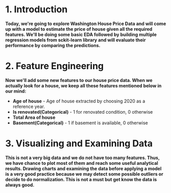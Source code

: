 # 1. Introduction

**Today, we're going to explore Washington House Price Data and will come up with a model to estimate the price of house given all the required features. We'll be doing some basic EDA followed by building multiple regression models from sckit-learn library and will evaluate their performance by comparing the predictions.**

# 2. Feature Engineering

**Now we'll add some new features to our house price data. When we actually look for a house, we keep all these features mentioned below in our mind:**

* **Age of house** - Age of house extracted by choosing 2020 as a reference year.
* **Is renovated(Categorical)** - 1 for renovated condition, 0 otherwise
* **Total Area of house**
* **Basement(Categorical)** - 1 if basement is available, 0 otherwise

# 3. Visualizing and Examining Data

**This is not a very big data and we do not have too many features. Thus, we have chance to plot most of them and reach some useful analytical results. Drawing charts and examining the data before applying a model is a very good practice because we may detect some possible outliers or decide to do normalization. This is not a must but get know the data is always good.**
